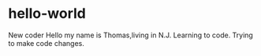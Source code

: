 # hello-world
New coder
Hello my name is Thomas,living in N.J.
Learning to code.
Trying to make code changes.
